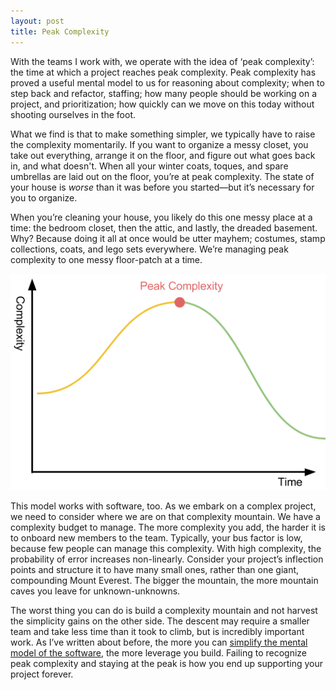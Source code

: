 ```yaml
---
layout: post
title: Peak Complexity
---
```


With the teams I work with, we operate with the idea of ‘peak complexity’: the
time at which a project reaches peak complexity. Peak complexity has proved a
useful mental model to us for reasoning about complexity; when to step back and
refactor, staffing; how many people should be working on a project, and
prioritization; how quickly can we move on this today without shooting ourselves
in the foot.

What we find is that to make something simpler, we typically have to raise the
complexity momentarily. If you want to organize a messy closet, you take out
everything, arrange it on the floor, and figure out what goes back in, and what
doesn't. When all your winter coats, toques, and spare umbrellas are laid out on
the floor, you’re at peak complexity. The state of your house is *worse* than it
was before you started—but it’s necessary for you to organize.

When you’re cleaning your house, you likely do this one messy place at a time:
the bedroom closet, then the attic, and lastly, the dreaded basement. Why?
Because doing it all at once would be utter mayhem; costumes, stamp collections,
coats, and lego sets everywhere. We’re managing peak complexity to one messy
floor-patch at a time.

![](/static/images/peak-complexity.png)

This model works with software, too. As we embark on a complex project, we need
to consider where we are on that complexity mountain. We have a complexity
budget to manage. The more complexity you add, the harder it is to onboard new
members to the team. Typically, your bus factor is low, because few people can
manage this complexity. With high complexity, the probability of error increases
non-linearly. Consider your project’s inflection points and structure it to have
many small ones, rather than one giant, compounding Mount Everest. The bigger
the mountain, the more mountain caves you leave for unknown-unknowns.

The worst thing you can do is build a complexity mountain and not harvest the
simplicity gains on the other side. The descent may require a smaller team and
take less time than it took to climb, but is incredibly important work. As I’ve
written about before, the more you can [simplify the mental model of the
software](/drafts), the more leverage you build. Failing to recognize peak
complexity and staying at the peak is how you end up supporting your project
forever.
